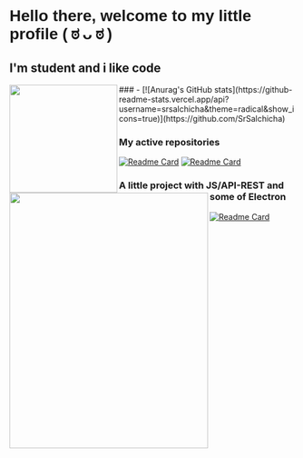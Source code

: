 <h1 style="font-family:sans-serif">Hello there, welcome to my little profile ( ಠ ᴗ ಠ )</h1>

<h2>I'm student and i like code</h2>

<img src="https://user-images.githubusercontent.com/62081821/185776350-274d9b35-7efe-4cd1-a614-fbb69357e5d3.gif" align="left" height="190" width="190"/>
### -
[![Anurag's GitHub stats](https://github-readme-stats.vercel.app/api?username=srsalchicha&theme=radical&show_icons=true)](https://github.com/SrSalchicha)
 

### My active repositories

<img src="https://user-images.githubusercontent.com/62081821/182004281-0d4687eb-be94-4118-913b-1ed19c955649.png" align="left" height="450" width="350"/>
 
[![Readme Card](https://github-readme-stats.vercel.app/api/pin/?username=srsalchicha&repo=tarea-universidad&theme=radical)](https://github.com/SrSalchicha/tarea-universidad)
[![Readme Card](https://github-readme-stats.vercel.app/api/pin/?username=srsalchicha&repo=Ejemplos-JAVA&theme=radical)](https://github.com/SrSalchicha/Ejemplos-JAVA)

### A little project with JS/API-REST and some of Electron
[![Readme Card](https://github-readme-stats.vercel.app/api/pin/?username=srsalchicha&repo=Comanayer-State&theme=radical)](https://github.com/SrSalchicha/Comanayer-State)

<!-- My apps for W11 on C#: CommingSoon -->

<!--
**SrSalchicha/SrSalchicha** is a ✨ _special_ ✨ repository because its `README.md` (this file) appears on your GitHub profile.

Here are some ideas to get you started:

- 🔭 I’m currently working on ...
- 🌱 I’m currently learning ...
- 👯 I’m looking to collaborate on ...
- 🤔 I’m looking for help with ...
- 💬 Ask me about ...
- 📫 How to reach me: ...
- 😄 Pronouns: ...
- ⚡ Fun fact: ...
-->
